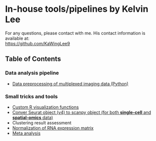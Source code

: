 # In-house tools/pipelines by Kelvin Lee
For any questions, please contact with me. His contact information is available at:  
https://github.com/KaWingLee9

## Table of Contents
### Data analysis pipeline
+ [Data preprocessing of multiplexed imaging data (Python)](https://github.com/KaWingLee9/in_house_tools/tree/main/multiplexed_images_pipeline)  
### Small tricks and tools
+ [Custom R visualization functions](https://github.com/KaWingLee9/in_house_tools/tree/main/visulization)  
+ [Conver Seurat object (v4) to scanpy object (for both __single-cell__ and __spatial-omics__ data)](https://github.com/KaWingLee9/in_house_tools/tree/main/Seurat2Scanpy)
+ Clustering result assessment
+ [Normalization of RNA expression matrix](https://github.com/KaWingLee9/in_house_tools/tree/main/RNANormalization)
+ [Meta analysis](https://github.com/KaWingLee9/in_house_tools/tree/main/meta_analysis)
